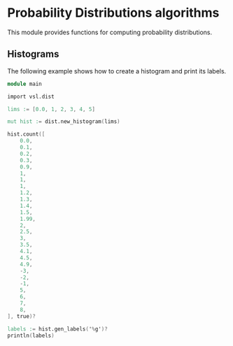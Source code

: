 # Probability Distributions algorithms

This module provides functions for computing probability distributions.

## Histograms

The following example shows how to create a histogram and print its labels.

```v
module main

import vsl.dist

lims := [0.0, 1, 2, 3, 4, 5]

mut hist := dist.new_histogram(lims)

hist.count([
	0.0,
	0.1,
	0.2,
	0.3,
	0.9,
	1,
	1,
	1,
	1.2,
	1.3,
	1.4,
	1.5,
	1.99,
	2,
	2.5,
	3,
	3.5,
	4.1,
	4.5,
	4.9,
	-3,
	-2,
	-1,
	5,
	6,
	7,
	8,
], true)?

labels := hist.gen_labels('%g')?
println(labels)
```
